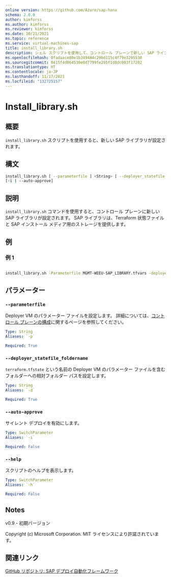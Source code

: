 ```yaml
---
online version: https://github.com/Azure/sap-hana
schema: 2.0.0
author: kimforss
ms.author: kimforss
ms.reviewer: kimforss
ms.date: 10/21/2021
ms.topic: reference
ms.service: virtual-machines-sap
title: install_library.sh
description: シェル スクリプトを使用して、コントロール プレーンで新しい SAP ライブラリをブートストラップします。
ms.openlocfilehash: 0fadaace80e1b349484c29bd115c4f79e3295530
ms.sourcegitcommit: 0415f4d064530e0d7799fe295f1d8dc003f17202
ms.translationtype: HT
ms.contentlocale: ja-JP
ms.lasthandoff: 11/17/2021
ms.locfileid: "132725157"
---
```

# <a name="install_librarysh"></a>Install_library.sh

## <a name="synopsis"></a>概要
`install_library.sh` スクリプトを使用すると、新しい SAP ライブラリが設定されます。

## <a name="syntax"></a>構文

```bash
install_library.sh [ --parameterfile ] <String> [ --deployer_statefile_foldername ] <String> 
[-i | --auto-approve]
```

## <a name="description"></a>説明
`install_library.sh` コマンドを使用すると、コントロール プレーンに新しい SAP ライブラリが設定されます。
SAP ライブラリは、Terraform 状態ファイルと SAP インストール メディア用のストレージを提供します。

## <a name="examples"></a>例

### <a name="example-1"></a>例 1
```bash

install_library.sh -Parameterfile MGMT-WEEU-SAP_LIBRARY.tfvars -deployer_statefile_foldername ../../DEPLOYER/MGMT-WEEU-DEP00-INFRASTRUCTURE
```

## <a name="parameters"></a>パラメーター

### `--parameterfile`
Deployer VM のパラメーター ファイルを設定します。 詳細については、[コントロール プレーンの構成](../automation-configure-control-plane.md#deployer)に関するページを参照してください。

```yaml
Type: String
Aliases: `-p`

Required: True
```

### `--deployer_statefile_foldername`
`terraform.tfstate` という名前の Deployer VM のパラメーター ファイルを含むフォルダーへの相対フォルダー パスを設定します。

```yaml
Type: String
Aliases: `-d`

Required: True
```

### `--auto-approve`
サイレント デプロイを有効にします。

```yaml
Type: SwitchParameter
Aliases: `-i`

Required: False
```

### `--help`
スクリプトのヘルプを表示します。

```yaml
Type: SwitchParameter
Aliases: `-h`

Required: False
```

## <a name="notes"></a>Notes
v0.9 - 初期バージョン


Copyright (c) Microsoft Corporation.
MIT ライセンスにより許諾されています。

## <a name="related-links"></a>関連リンク

[GitHub リポジトリ: SAP デプロイ自動化フレームワーク](https://github.com/Azure/sap-hana)
